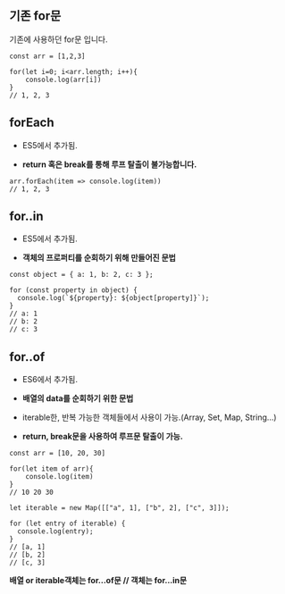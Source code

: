 ## 기존 for문

기존에 사용하던 for문 입니다.

```
const arr = [1,2,3]

for(let i=0; i<arr.length; i++){
    console.log(arr[i])
}
// 1, 2, 3
```

## forEach

* ES5에서 추가됨.

* **return 혹은 break를 통해 루프 탈출이 불가능합니다.**

```
arr.forEach(item => console.log(item))
// 1, 2, 3
```

## for..in

* ES5에서 추가됨.

* **객체의 프로퍼티를 순회하기 위해 만들어진 문법**

```
const object = { a: 1, b: 2, c: 3 };

for (const property in object) {
  console.log(`${property}: ${object[property]}`);
}
// a: 1
// b: 2
// c: 3
```

## for..of
* ES6에서 추가됨.

* **배열의 data를 순회하기 위한 문법**

* iterable한, 반복 가능한 객체들에서 사용이 가능.(Array, Set, Map, String...)

* **return, break문을 사용하여 루프문 탈출이 가능.**

```
const arr = [10, 20, 30]

for(let item of arr){
    console.log(item)
}
// 10 20 30
```

```
let iterable = new Map([["a", 1], ["b", 2], ["c", 3]]);

for (let entry of iterable) {
  console.log(entry);
}
// [a, 1]
// [b, 2]
// [c, 3]
```

**배열 or iterable객체는 for...of문 // 객체는 for...in문**
